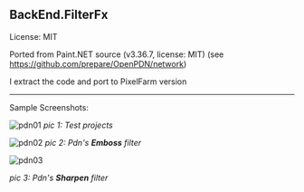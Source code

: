 BackEnd.FilterFx
---

License: MIT

Ported from Paint.NET source (v3.36.7, license: MIT)
(see https://github.com/prepare/OpenPDN/network)

I extract the code and port to PixelFarm version


---

Sample Screenshots:


![pdn01](https://user-images.githubusercontent.com/7447159/41098046-4f8147a0-6a84-11e8-9028-a2e60290d16f.png)
_pic 1:  Test projects_

![pdn02](https://user-images.githubusercontent.com/7447159/41098044-4f0c1976-6a84-11e8-8b54-c40fbcc325f0.png)
_pic 2: Pdn's **Emboss** filter_

![pdn03](https://user-images.githubusercontent.com/7447159/41098045-4f4a47be-6a84-11e8-8d21-fe7b223426db.png)

_pic 3: Pdn's **Sharpen** filter_

